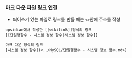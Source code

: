 ### 마크 다운 파일 링크 연결
- 띄어쓰기 있는 파일로 링크를 만들 때는 `<>`안에 주소를 작성
```
opsidian에서 작성한 [[wikilink]]형식의 링크
[[단일행함수 - 시스템 정보 함수|시스템 정보 함수]]

마크 다운 형식의 링크
[시스템 정보 함수](<../MySQL/단일행함수 - 시스템 정보 함수.md>)
```